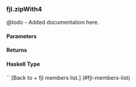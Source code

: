 ### fjl.zipWith4
@todo - Added documentation here.

#### Parameters

#### Returns
 
#### Haskell Type
``
[Back to  + fjl members list.]
(#fjl-members-list)
